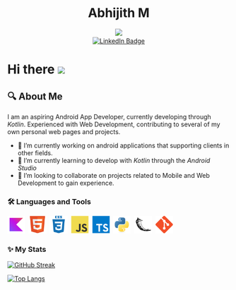 <!--
**Abhijithm02/Abhijithm02** is a ✨ _special_ ✨ repository because its `README.md` (this file) appears on your GitHub profile.

Here are some ideas to get you started:

- 🔭 I’m currently working on ...
- 🌱 I’m currently learning ...
- 👯 I’m looking to collaborate on ...
- 🤔 I’m looking for help with ...
- 💬 Ask me about ...
- 📫 How to reach me: ...
- 😄 Pronouns: ...
- ⚡ Fun fact: ...
-->
<link rel="stylesheet" href="devicon.min.css">
<h1 id="name" align="center">
  <!--Shows the user name on top-->
  Abhijith M
</h1>

<div id="header" align="center">
  <!--Shows a gif below the name-->
  <img src="https://media.giphy.com/media/WFZvB7VIXBgiz3oDXE/giphy.gif" width="100"/>
</div>

<div id="badges" align="center">
  <!--Shows all contact links in horizontal order-->
  <a href="https://www.linkedin.com/in/abhijith-m-5bba77280">
    <img src="https://img.shields.io/badge/LinkedIn-blue?style=for-the-badge&logo=linkedin&logoColor=white" alt="LinkedIn Badge"/>
  </a>
</div>

<h1>
  <!--Greeting message with waving hand-->
  Hi there
  <img src="https://media.giphy.com/media/hvRJCLFzcasrR4ia7z/giphy.gif" width="30px"/>
</h1>

## 🔍 About Me
I am an aspiring Android App Developer, currently developing through *Kotlin*. Experienced with Web Development, contributing to several of my own personal web pages and projects.

- 🔭 I’m currently working on android applications that supporting clients in other fields.
- 🌱 I’m currently learning to develop with *Kotlin* through the *Android Studio*
- 🙌 I’m looking to collaborate on projects related to Mobile and Web Development to gain experience.

### 🛠️ Languages and Tools
<div>
 <img src="https://github.com/devicons/devicon/blob/master/icons/kotlin/kotlin-original.svg" title="Kotlin" alt="Kotlin" width="40" height="40"/>&nbsp;
 <img src="https://github.com/devicons/devicon/blob/master/icons/html5/html5-original.svg" title="HTML5" alt="HTML" width="40" height="40"/>&nbsp;
 <img src="https://github.com/devicons/devicon/blob/master/icons/css3/css3-plain-wordmark.svg"  title="CSS3" alt="CSS" width="40" height="40"/>&nbsp;
 <img src="https://github.com/devicons/devicon/blob/master/icons/javascript/javascript-original.svg" title="JavaScript" alt="JavaScript" width="40" height="40"/>&nbsp;
 <img src="https://github.com/devicons/devicon/blob/master/icons/typescript/typescript-original.svg" title="TypeScript" alt="TypeScript" width="40" height="40"/>&nbsp;
 <img src="https://github.com/devicons/devicon/blob/master/icons/python/python-original.svg" title="Python"  alt="Python" width="40" height="40"/>&nbsp;
 <img src="https://github.com/devicons/devicon/blob/master/icons/flask/flask-original.svg" title="Python"  alt="Python" width="40" height="40"/>&nbsp;
 <img src="https://github.com/devicons/devicon/blob/master/icons/git/git-original.svg" title="Git" **alt="Git" width="40" height="40"/>&nbsp;
</div>

### ✨ My Stats
[![GitHub Streak](http://github-readme-streak-stats.herokuapp.com?user=Abhijithm02&theme=dark&background=000000)](https://git.io/streak-stats)

[![Top Langs](https://github-readme-stats.vercel.app/api/top-langs/?username=Abhijithm02&layout=compact&theme=vision-friendly-dark)](https://github.com/anuraghazra/github-readme-stats)
